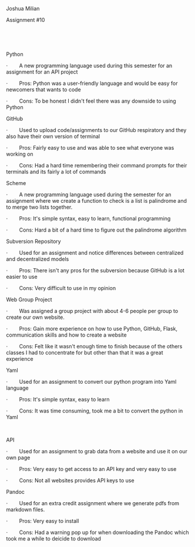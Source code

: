 Joshua Milian

Assignment \#10

 

 

Python

·        A new programming language used during this semester for an
assignment for an API project

·        Pros: Python was a user-friendly language and would be easy for
newcomers that wants to code

·        Cons: To be honest I didn't feel there was any downside to
using Python

GitHub

·        Used to upload code/assignments to our GitHub respiratory and
they also have their own version of terminal

·        Pros: Fairly easy to use and was able to see what everyone was
working on

·        Cons: Had a hard time remembering their command prompts for
their terminals and its fairly a lot of commands

Scheme

·        A new programming language used during the semester for an
assignment where we create a function to check is a list is palindrome
and to merge two lists together.

·        Pros: It's simple syntax, easy to learn, functional programming

·        Cons: Hard a bit of a hard time to figure out the palindrome
algorithm

Subversion Repository

·        Used for an assignment and notice differences between
centralized and decentralized models

·        Pros: There isn't any pros for the subversion because GitHub is
a lot easier to use

·        Cons: Very difficult to use in my opinion

Web Group Project

·        Was assigned a group project with about 4-6 people per group to
create our own website.

·        Pros: Gain more experience on how to use Python, GitHub, Flask,
communication skills and how to create a website

·        Cons: Felt like it wasn't enough time to finish because of the
others classes I had to concentrate for but other than that it was a
great experience

Yaml

·        Used for an assignment to convert our python program into Yaml
language

·        Pros: It's simple syntax, easy to learn

·        Cons: It was time consuming, took me a bit to convert the
python in Yaml

 

API

·        Used for an assignment to grab data from a website and use it
on our own page

·        Pros: Very easy to get access to an API key and very easy to
use

·        Cons: Not all websites provides API keys to use

Pandoc

·        Used for an extra credit assignment where we generate pdfs from
markdown files.

·        Pros: Very easy to install

·        Cons: Had a warning pop up for when downloading the Pandoc
which took me a while to deicide to download
